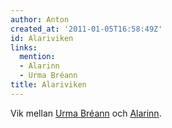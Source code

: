 ```yaml
---
author: Anton
created_at: '2011-01-05T16:58:49Z'
id: Alariviken
links:
  mention:
  - Alarinn
  - Urma Bréann
title: Alariviken
---
```


Vik mellan [Urma Bréann] och [Alarinn].

  [Urma Bréann]: Urma_Bréann
  [Alarinn]: Alarinn
